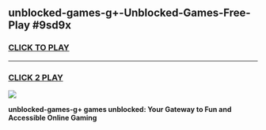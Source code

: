 
## unblocked-games-g+-Unblocked-Games-Free-Play #9sd9x
<h3>
<a href="https://us.freeplayer.one?title=unblocked-games-g+&ref=9M">CLICK TO PLAY</a></h3>
<hr>

<h3>
<a href="https://us.freeplayer.one?title=unblocked-games-g+&ref=9M">CLICK 2 PLAY</a>
  
</h3>

<a href="https://us.freeplayer.one?title=unblocked-games-g+&ref=9M"><img src="https://clearcache.store/games.png"></a>


**unblocked-games-g+ games unblocked: Your Gateway to Fun and Accessible Online Gaming**
